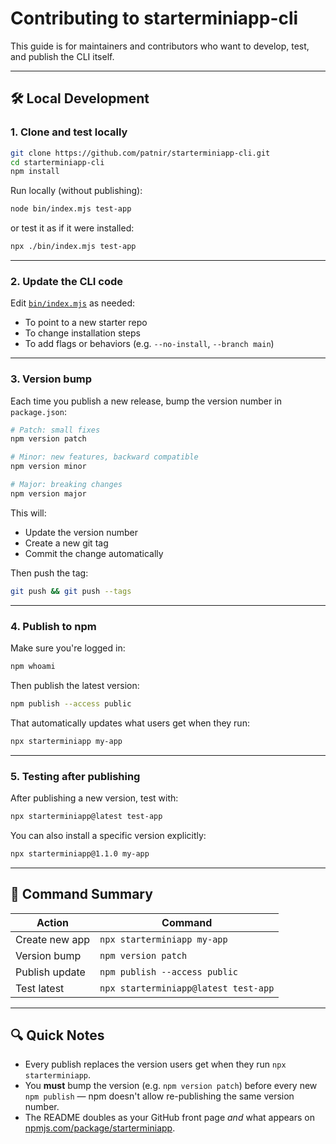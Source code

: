 # Contributing to starterminiapp-cli

This guide is for maintainers and contributors who want to develop, test, and publish the CLI itself.

---

## 🛠️ Local Development

### 1. Clone and test locally

```bash
git clone https://github.com/patnir/starterminiapp-cli.git
cd starterminiapp-cli
npm install
```

Run locally (without publishing):

```bash
node bin/index.mjs test-app
```

or test it as if it were installed:

```bash
npx ./bin/index.mjs test-app
```

---

### 2. Update the CLI code

Edit [`bin/index.mjs`](bin/index.mjs) as needed:

* To point to a new starter repo
* To change installation steps
* To add flags or behaviors (e.g. `--no-install`, `--branch main`)

---

### 3. Version bump

Each time you publish a new release, bump the version number in `package.json`:

```bash
# Patch: small fixes
npm version patch

# Minor: new features, backward compatible
npm version minor

# Major: breaking changes
npm version major
```

This will:

* Update the version number
* Create a new git tag
* Commit the change automatically

Then push the tag:

```bash
git push && git push --tags
```

---

### 4. Publish to npm

Make sure you're logged in:

```bash
npm whoami
```

Then publish the latest version:

```bash
npm publish --access public
```

That automatically updates what users get when they run:

```bash
npx starterminiapp my-app
```

---

### 5. Testing after publishing

After publishing a new version, test with:

```bash
npx starterminiapp@latest test-app
```

You can also install a specific version explicitly:

```bash
npx starterminiapp@1.1.0 my-app
```

---

## 📝 Command Summary

| Action         | Command                              |
| -------------- | ------------------------------------ |
| Create new app | `npx starterminiapp my-app`          |
| Version bump   | `npm version patch`                  |
| Publish update | `npm publish --access public`        |
| Test latest    | `npx starterminiapp@latest test-app` |

---

## 🔍 Quick Notes

- Every publish replaces the version users get when they run `npx starterminiapp`.  
- You **must** bump the version (e.g. `npm version patch`) before every new `npm publish` — npm doesn't allow re-publishing the same version number.
- The README doubles as your GitHub front page *and* what appears on [npmjs.com/package/starterminiapp](https://www.npmjs.com/package/starterminiapp).

